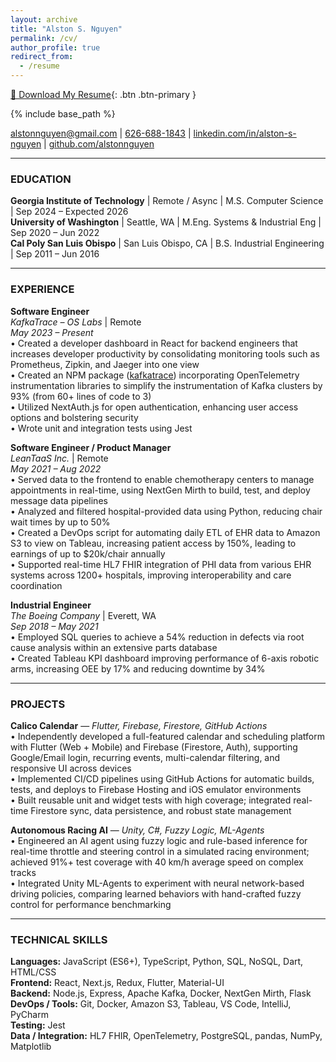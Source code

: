 ```yaml
---
layout: archive
title: "Alston S. Nguyen"
permalink: /cv/
author_profile: true
redirect_from:
  - /resume
---
```


[📄 Download My Resume](../assets/resume/Alston_Nguyen_Resume.pdf){: .btn .btn-primary }

{% include base_path %}

[alstonnguyen@gmail.com](mailto:alstonnguyen@gmail.com) | [626-688-1843](tel:6266881843) | [linkedin.com/in/alston-s-nguyen](https://linkedin.com/in/alston-s-nguyen) | [github.com/alstonnguyen](https://github.com/alstonnguyen)

---

### EDUCATION

**Georgia Institute of Technology** | Remote / Async | M.S. Computer Science | Sep 2024 – Expected 2026  
**University of Washington**        | Seattle, WA     | M.Eng. Systems & Industrial Eng | Sep 2020 – Jun 2022  
**Cal Poly San Luis Obispo**        | San Luis Obispo, CA | B.S. Industrial Engineering | Sep 2011 – Jun 2016

---

### EXPERIENCE

**Software Engineer**  
*KafkaTrace – OS Labs* | Remote  
*May 2023 – Present*  
• Created a developer dashboard in React for backend engineers that increases developer productivity by consolidating monitoring tools such as Prometheus, Zipkin, and Jaeger into one view  
• Created an NPM package ([kafkatrace](https://www.npmjs.com/package/kafkatrace)) incorporating OpenTelemetry instrumentation libraries to simplify the instrumentation of Kafka clusters by 93% (from 60+ lines of code to 3)  
• Utilized NextAuth.js for open authentication, enhancing user access options and bolstering security  
• Wrote unit and integration tests using Jest

**Software Engineer / Product Manager**  
*LeanTaaS Inc.* | Remote  
*May 2021 – Aug 2022*  
• Served data to the frontend to enable chemotherapy centers to manage appointments in real-time, using NextGen Mirth to build, test, and deploy message data pipelines  
• Analyzed and filtered hospital-provided data using Python, reducing chair wait times by up to 50%  
• Created a DevOps script for automating daily ETL of EHR data to Amazon S3 to view on Tableau, increasing patient access by 150%, leading to earnings of up to \$20k/chair annually  
• Supported real-time HL7 FHIR integration of PHI data from various EHR systems across 1200+ hospitals, improving interoperability and care coordination

**Industrial Engineer**  
*The Boeing Company* | Everett, WA  
*Sep 2018 – May 2021*  
• Employed SQL queries to achieve a 54% reduction in defects via root cause analysis within an extensive parts database  
• Created Tableau KPI dashboard improving performance of 6-axis robotic arms, increasing OEE by 17% and reducing downtime by 34%

---

### PROJECTS

**Calico Calendar** — *Flutter, Firebase, Firestore, GitHub Actions*  
• Independently developed a full-featured calendar and scheduling platform with Flutter (Web + Mobile) and Firebase (Firestore, Auth), supporting Google/Email login, recurring events, multi-calendar filtering, and responsive UI across devices  
• Implemented CI/CD pipelines using GitHub Actions for automatic builds, tests, and deploys to Firebase Hosting and iOS emulator environments  
• Built reusable unit and widget tests with high coverage; integrated real-time Firestore sync, data persistence, and robust state management

**Autonomous Racing AI** — *Unity, C#, Fuzzy Logic, ML-Agents*  
• Engineered an AI agent using fuzzy logic and rule-based inference for real-time throttle and steering control in a simulated racing environment; achieved 91%+ test coverage with 40 km/h average speed on complex tracks  
• Integrated Unity ML-Agents to experiment with neural network-based driving policies, comparing learned behaviors with hand-crafted fuzzy control for performance benchmarking

---

### TECHNICAL SKILLS

**Languages:** JavaScript (ES6+), TypeScript, Python, SQL, NoSQL, Dart, HTML/CSS  
**Frontend:** React, Next.js, Redux, Flutter, Material-UI  
**Backend:** Node.js, Express, Apache Kafka, Docker, NextGen Mirth, Flask  
**DevOps / Tools:** Git, Docker, Amazon S3, Tableau, VS Code, IntelliJ, PyCharm  
**Testing:** Jest  
**Data / Integration:** HL7 FHIR, OpenTelemetry, PostgreSQL, pandas, NumPy, Matplotlib

